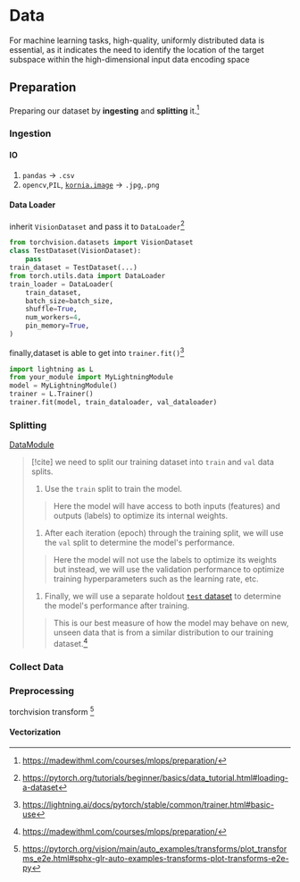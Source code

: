 # Data

For machine learning tasks, high-quality, uniformly distributed data is essential, as it indicates the need to identify the location of the target subspace within the high-dimensional input data encoding space

## Preparation

Preparing our dataset by __ingesting__ and __splitting__ it.[^1]

### Ingestion

#### IO

1. `pandas` -> `.csv`
2. `opencv`,`PIL`, [`kornia.image`](https://kornia.readthedocs.io/en/stable/image.html) -> `.jpg`,`.png`

#### Data Loader

inherit `VisionDataset` and pass it to `DataLoader`[^2]

```python
from torchvision.datasets import VisionDataset
class TestDataset(VisionDataset):
	pass
train_dataset = TestDataset(...)
from torch.utils.data import DataLoader
train_loader = DataLoader(
	train_dataset,
	batch_size=batch_size,
	shuffle=True,
	num_workers=4,
	pin_memory=True,
)
```

finally,dataset is able to get into `trainer.fit()`[^3]

```python
import lightning as L
from your_module import MyLightningModule
model = MyLightningModule()
trainer = L.Trainer()
trainer.fit(model, train_dataloader, val_dataloader)
```

### Splitting

[DataModule](https://lightning.ai/docs/pytorch/stable/data/datamodule.html#lightningdatamodule)

> [!cite]
> we need to split our training dataset into `train` and `val` data splits.
>
> 1. Use the `train` split to train the model.
> > Here the model will have access to both inputs (features) and outputs (labels) to optimize its internal weights.
>
> 1. After each iteration (epoch) through the training split, we will use the `val` split to determine the model's performance.
> > Here the model will not use the labels to optimize its weights but instead, we will use the validation performance to optimize training hyperparameters such as the learning rate, etc.
>
> 1. Finally, we will use a separate holdout [`test` dataset](https://github.com/GokuMohandas/Made-With-ML/blob/main/datasets/holdout.csv) to determine the model's performance after training.
> > This is our best measure of how the model may behave on new, unseen data that is from a similar distribution to our training dataset.[^1]

### Collect Data

### Preprocessing

torchvision transform [^4]

#### Vectorization

[^1]: https://madewithml.com/courses/mlops/preparation/
[^2]: https://pytorch.org/tutorials/beginner/basics/data_tutorial.html#loading-a-dataset
[^3]: https://lightning.ai/docs/pytorch/stable/common/trainer.html#basic-use
[^4]: https://pytorch.org/vision/main/auto_examples/transforms/plot_transforms_e2e.html#sphx-glr-auto-examples-transforms-plot-transforms-e2e-py
